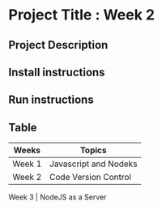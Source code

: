 # Project Title : Week 2

## Project Description

## Install instructions

## Run instructions
 ## Table

    

Weeks | Topics
------------ | -------------
Week 1 | Javascript and Nodeks
Week 2 | Code Version Control

Week 3 |   NodeJS as a Server

